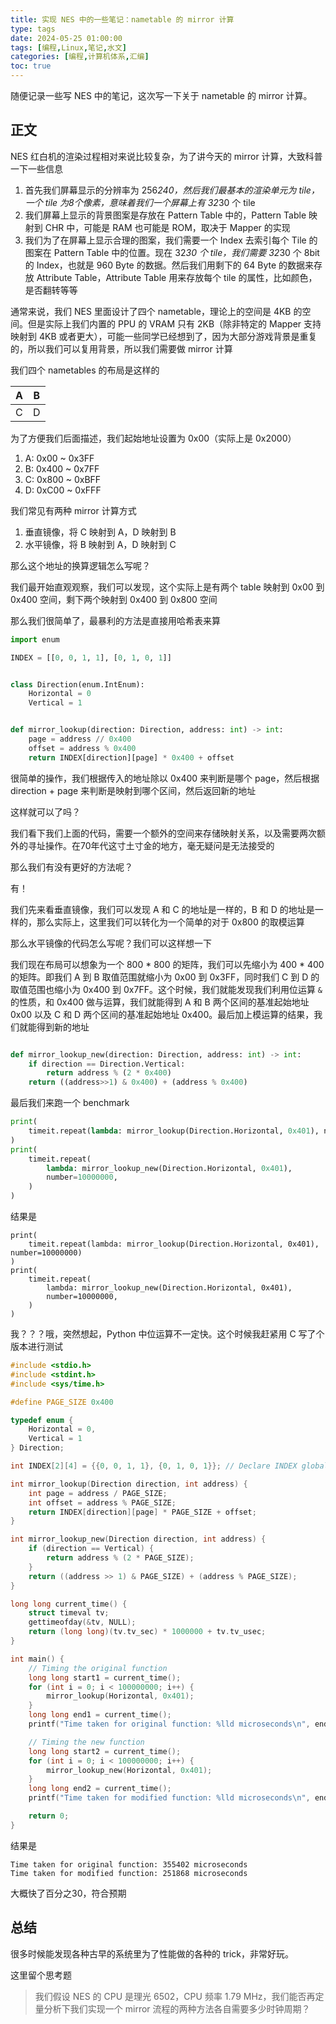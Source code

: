 ```yaml
---
title: 实现 NES 中的一些笔记：nametable 的 mirror 计算
type: tags
date: 2024-05-25 01:00:00
tags: [编程,Linux,笔记,水文]
categories: [编程,计算机体系,汇编]
toc: true
---
```


随便记录一些写 NES 中的笔记，这次写一下关于 nametable 的 mirror 计算。

<!--more-->

## 正文

NES 红白机的渲染过程相对来说比较复杂，为了讲今天的 mirror 计算，大致科普一下一些信息

1. 首先我们屏幕显示的分辨率为 256*240，然后我们最基本的渲染单元为 tile，一个 tile 为8个像素，意味着我们一个屏幕上有 32*30 个 tile
2. 我们屏幕上显示的背景图案是存放在 Pattern Table 中的，Pattern Table 映射到 CHR 中，可能是 RAM 也可能是 ROM，取决于 Mapper 的实现
3. 我们为了在屏幕上显示合理的图案，我们需要一个 Index 去索引每个 Tile 的图案在 Pattern Table 中的位置。现在 32*30 个 tile，我们需要 32*30 个 8bit 的 Index，也就是 960 Byte 的数据。然后我们用剩下的 64 Byte 的数据来存放 Attribute Table，Attribute Table 用来存放每个 tile 的属性，比如颜色，是否翻转等等

通常来说，我们 NES 里面设计了四个 nametable，理论上的空间是 4KB 的空间。但是实际上我们内置的 PPU 的 VRAM 只有 2KB（除非特定的 Mapper 支持映射到 4KB 或者更大），可能一些同学已经想到了，因为大部分游戏背景是重复的，所以我们可以复用背景，所以我们需要做 mirror 计算

我们四个 nametables 的布局是这样的

| A | B |
|---|---|
| C | D |

为了方便我们后面描述，我们起始地址设置为 0x00（实际上是 0x2000）

1. A: 0x00 ~ 0x3FF
2. B: 0x400 ~ 0x7FF
3. C: 0x800 ~ 0xBFF
4. D: 0xC00 ~ 0xFFF

我们常见有两种 mirror 计算方式

1. 垂直镜像，将 C 映射到 A，D 映射到 B
2. 水平镜像，将 B 映射到 A，D 映射到 C

那么这个地址的换算逻辑怎么写呢？

我们最开始直观观察，我们可以发现，这个实际上是有两个 table 映射到 0x00 到 0x400 空间，剩下两个映射到 0x400 到 0x800 空间

那么我们很简单了，最暴利的方法是直接用哈希表来算

```python
import enum

INDEX = [[0, 0, 1, 1], [0, 1, 0, 1]]


class Direction(enum.IntEnum):
    Horizontal = 0
    Vertical = 1


def mirror_lookup(direction: Direction, address: int) -> int:
    page = address // 0x400
    offset = address % 0x400
    return INDEX[direction][page] * 0x400 + offset
```

很简单的操作，我们根据传入的地址除以 0x400 来判断是哪个 page，然后根据 direction + page 来判断是映射到哪个区间，然后返回新的地址

这样就可以了吗？

我们看下我们上面的代码，需要一个额外的空间来存储映射关系，以及需要两次额外的寻址操作。在70年代这寸土寸金的地方，毫无疑问是无法接受的

那么我们有没有更好的方法呢？

有！

我们先来看垂直镜像，我们可以发现 A 和 C 的地址是一样的，B 和 D 的地址是一样的，那么实际上，这里我们可以转化为一个简单的对于 0x800 的取模运算

那么水平镜像的代码怎么写呢？我们可以这样想一下

我们现在布局可以想象为一个 800 \* 800 的矩阵，我们可以先缩小为 400 \* 400 的矩阵。即我们 A 到 B 取值范围就缩小为 0x00 到 0x3FF，同时我们 C 到 D 的取值范围也缩小为 0x400 到 0x7FF。这个时候，我们就能发现我们利用位运算 `&` 的性质，和 0x400 做与运算，我们就能得到 A 和 B 两个区间的基准起始地址 0x00 以及 C 和 D 两个区间的基准起始地址 0x400。最后加上模运算的结果，我们就能得到新的地址

```python

def mirror_lookup_new(direction: Direction, address: int) -> int:
    if direction == Direction.Vertical:
        return address % (2 * 0x400)
    return ((address>>1) & 0x400) + (address % 0x400)
```

最后我们来跑一个 benchmark

```python
print(
    timeit.repeat(lambda: mirror_lookup(Direction.Horizontal, 0x401), number=10000000)
)
print(
    timeit.repeat(
        lambda: mirror_lookup_new(Direction.Horizontal, 0x401),
        number=10000000,
    )
)
```

结果是

```text
print(
    timeit.repeat(lambda: mirror_lookup(Direction.Horizontal, 0x401), number=10000000)
)
print(
    timeit.repeat(
        lambda: mirror_lookup_new(Direction.Horizontal, 0x401),
        number=10000000,
    )
)

```

我？？？哦，突然想起，Python 中位运算不一定快。这个时候我赶紧用 C 写了个版本进行测试

```C
#include <stdio.h>
#include <stdint.h>
#include <sys/time.h>

#define PAGE_SIZE 0x400

typedef enum {
    Horizontal = 0,
    Vertical = 1
} Direction;

int INDEX[2][4] = {{0, 0, 1, 1}, {0, 1, 0, 1}}; // Declare INDEX globally

int mirror_lookup(Direction direction, int address) {
    int page = address / PAGE_SIZE;
    int offset = address % PAGE_SIZE;
    return INDEX[direction][page] * PAGE_SIZE + offset;
}

int mirror_lookup_new(Direction direction, int address) {
    if (direction == Vertical) {
        return address % (2 * PAGE_SIZE);
    }
    return ((address >> 1) & PAGE_SIZE) + (address % PAGE_SIZE);
}

long long current_time() {
    struct timeval tv;
    gettimeofday(&tv, NULL);
    return (long long)(tv.tv_sec) * 1000000 + tv.tv_usec;
}

int main() {
    // Timing the original function
    long long start1 = current_time();
    for (int i = 0; i < 100000000; i++) {
        mirror_lookup(Horizontal, 0x401);
    }
    long long end1 = current_time();
    printf("Time taken for original function: %lld microseconds\n", end1 - start1);

    // Timing the new function
    long long start2 = current_time();
    for (int i = 0; i < 100000000; i++) {
        mirror_lookup_new(Horizontal, 0x401);
    }
    long long end2 = current_time();
    printf("Time taken for modified function: %lld microseconds\n", end2 - start2);

    return 0;
}

```

结果是

```text
Time taken for original function: 355402 microseconds
Time taken for modified function: 251868 microseconds
```

大概快了百分之30，符合预期

## 总结

很多时候能发现各种古早的系统里为了性能做的各种的 trick，非常好玩。

这里留个思考题

> 我们假设 NES 的 CPU 是理光 6502，CPU 频率 1.79 MHz，我们能否再定量分析下我们实现一个 mirror 流程的两种方法各自需要多少时钟周期？
